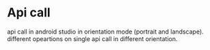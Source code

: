 # Api call
api call in android studio in orientation mode (portrait and landscape).
different opeartions on single api call in different orientation. 
